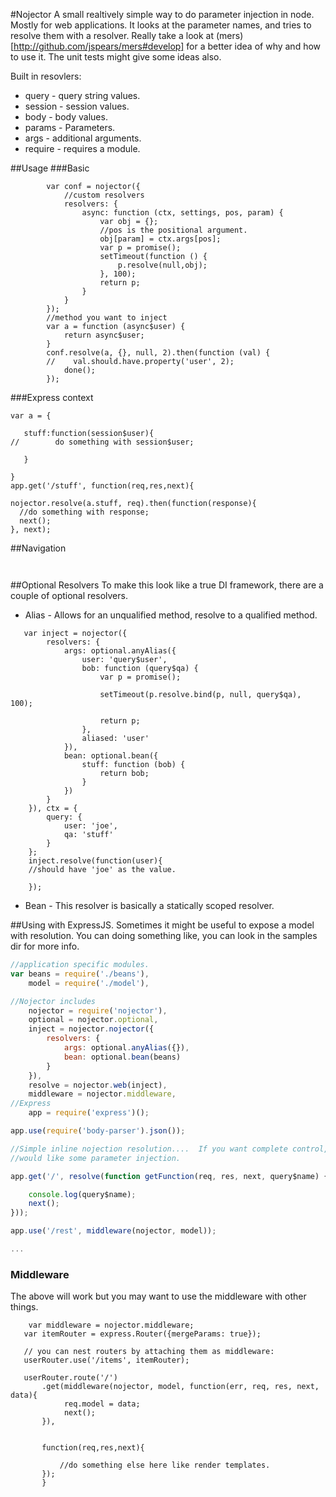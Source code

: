 #Nojector
A small realtively simple way to do parameter injection in node. Mostly for
web applications.  It looks at the parameter names, and tries to resolve them
with a resolver.  Really take a look at (mers)[http://github.com/jspears/mers#develop] for
a better idea of why and how to use it.  The unit tests might give some ideas also.


Built in resovlers:
* query - query string values.
* session - session values.
* body - body values.
* params - Parameters.
* args - additional arguments.
* require - requires a module.

##Usage
###Basic


```
        var conf = nojector({
            //custom resolvers
            resolvers: {
                async: function (ctx, settings, pos, param) {
                    var obj = {};
                    //pos is the positional argument.
                    obj[param] = ctx.args[pos];
                    var p = promise();
                    setTimeout(function () {
                        p.resolve(null,obj);
                    }, 100);
                    return p;
                }
            }
        });
        //method you want to inject
        var a = function (async$user) {
            return async$user;
        }
        conf.resolve(a, {}, null, 2).then(function (val) {
        //    val.should.have.property('user', 2);
            done();
        });
```

###Express context

```
var a = {

   stuff:function(session$user){
//        do something with session$user;

   }

}
app.get('/stuff', function(req,res,next){

nojector.resolve(a.stuff, req).then(function(response){
  //do something with response;
  next();
}, next);

```

##Navigation

```


```

##Optional Resolvers
To make this look like a true DI framework, there are a couple of optional resolvers.

* Alias - Allows for an unqualified method, resolve to a qualified method.
```
   var inject = nojector({
        resolvers: {
            args: optional.anyAlias({
                user: 'query$user',
                bob: function (query$qa) {
                    var p = promise();

                    setTimeout(p.resolve.bind(p, null, query$qa), 100);

                    return p;
                },
                aliased: 'user'
            }),
            bean: optional.bean({
                stuff: function (bob) {
                    return bob;
                }
            })
        }
    }), ctx = {
        query: {
            user: 'joe',
            qa: 'stuff'
        }
    };
    inject.resolve(function(user){
    //should have 'joe' as the value.

    });

```

* Bean - This resolver is basically a statically scoped resolver.

##Using with ExpressJS.
Sometimes it might be useful to expose a model with resolution.
You can doing something like, you can look in the samples dir for more info.

```javascript
//application specific modules.
var beans = require('./beans'),
    model = require('./model'),

//Nojector includes
    nojector = require('nojector'),
    optional = nojector.optional,
    inject = nojector.nojector({
        resolvers: {
            args: optional.anyAlias({}),
            bean: optional.bean(beans)
        }
    }),
    resolve = nojector.web(inject),
    middleware = nojector.middleware,
//Express
    app = require('express')();

app.use(require('body-parser').json());

//Simple inline nojection resolution....  If you want complete control, but
//would like some parameter injection.

app.get('/', resolve(function getFunction(req, res, next, query$name) {

    console.log(query$name);
    next();
}));

app.use('/rest', middleware(nojector, model));

...
```
### Middleware
The above will work but you  may want to use the middleware with other things.

```
    var middleware = nojector.middleware;
   var itemRouter = express.Router({mergeParams: true});

   // you can nest routers by attaching them as middleware:
   userRouter.use('/items', itemRouter);

   userRouter.route('/')
       .get(middleware(nojector, model, function(err, req, res, next, data){
            req.model = data;
            next();
       }),


       function(req,res,next){

           //do something else here like render templates.
       });
       }

```

